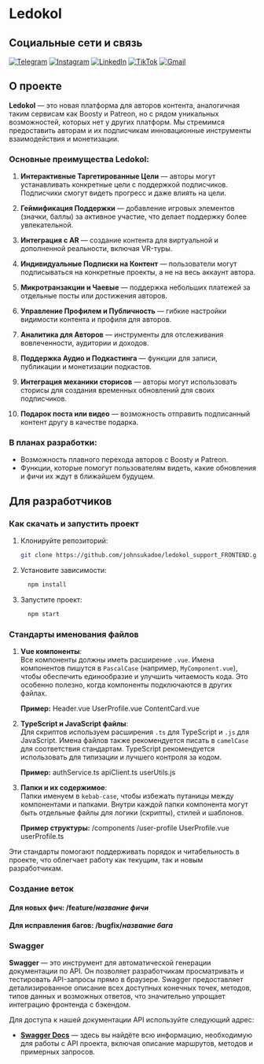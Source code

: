 # Ledokol

## Социальные сети и связь
[![Telegram](https://img.shields.io/badge/Telegram-0088CC?style=for-the-badge&logo=telegram&logoColor=white)](https://t.me/ledokolovets)
[![Instagram](https://img.shields.io/badge/Instagram-E4405F?style=for-the-badge&logo=instagram&logoColor=white)](https://instagram.com/ledokolovets)
[![LinkedIn](https://img.shields.io/badge/LinkedIn-0077B5?style=for-the-badge&logo=linkedin&logoColor=white)](https://www.linkedin.com/in/miras-shynar-259705201/)
[![TikTok](https://img.shields.io/badge/TikTok-000000?style=for-the-badge&logo=tiktok&logoColor=white)](https://tiktok.com/@ledokolovets)
[![Gmail](https://img.shields.io/badge/Email-D14836?style=for-the-badge&logo=gmail&logoColor=white)](mailto:mirasshynar4234@gmail.com)

## О проекте
**Ledokol** — это новая платформа для авторов контента, аналогичная таким сервисам как Boosty и Patreon, но с рядом уникальных возможностей, которых нет у других платформ. Мы стремимся предоставить авторам и их подписчикам инновационные инструменты взаимодействия и монетизации.

### Основные преимущества Ledokol:
1. **Интерактивные Таргетированные Цели** — авторы могут устанавливать конкретные цели с поддержкой подписчиков. Подписчики смогут видеть прогресс и даже влиять на цели.
   
2. **Геймификация Поддержки** — добавление игровых элементов (значки, баллы) за активное участие, что делает поддержку более увлекательной.

3. **Интеграция с AR** — создание контента для виртуальной и дополненной реальности, включая VR-туры.

4. **Индивидуальные Подписки на Контент** — пользователи могут подписываться на конкретные проекты, а не на весь аккаунт автора.

5. **Микротранзакции и Чаевые** — поддержка небольших платежей за отдельные посты или достижения авторов.

6. **Управление Профилем и Публичность** — гибкие настройки видимости контента и профиля для авторов.

7. **Аналитика для Авторов** — инструменты для отслеживания вовлеченности, аудитории и доходов.

8. **Поддержка Аудио и Подкастинга** — функции для записи, публикации и монетизации подкастов.

9. **Интеграция механики сторисов** — авторы могут использовать сторисы для создания временных обновлений для своих подписчиков.

10. **Подарок поста или видео** — возможность отправить подписанный контент другу в качестве подарка.

### В планах разработки:
- Возможность плавного перехода авторов с Boosty и Patreon.
- Функции, которые помогут пользователям видеть, какие обновления и фичи их ждут в ближайшем будущем.

## Для разработчиков

### Как скачать и запустить проект

1. Клонируйте репозиторий:
   ```bash
   git clone https://github.com/johnsukadoe/ledokol_support_FRONTEND.git

2. Установите зависимости:
    ```bash
      npm install

3. Запустите проект:
    ```bash
      npm start

### Стандарты именования файлов

1. **Vue компоненты**:  
   Все компоненты должны иметь расширение `.vue`. Имена компонентов пишутся в `PascalCase` (например, `MyComponent.vue`), чтобы обеспечить единообразие и улучшить читаемость кода. Это особенно полезно, когда компоненты подключаются в других файлах.

   **Пример:**
   Header.vue UserProfile.vue ContentCard.vue

   
2. **TypeScript и JavaScript файлы**:  
Для скриптов используем расширения `.ts` для TypeScript и `.js` для JavaScript. Имена файлов также рекомендуется писать в `camelCase` для соответствия стандартам. TypeScript рекомендуется использовать для типизации и лучшего контроля за кодом.

   **Пример:**
   authService.ts apiClient.ts userUtils.js

3. **Папки и их содержимое**:  
Папки именуем в `kebab-case`, чтобы избежать путаницы между компонентами и папками. Внутри каждой папки компонента могут быть отдельные файлы для логики (скрипты), стилей и шаблонов.

   **Пример структуры:**
   /components /user-profile UserProfile.vue userProfile.ts

Эти стандарты помогают поддерживать порядок и читабельность в проекте, что облегчает работу как текущим, так и новым разработчикам.

### Создание веток
#### Для новых фич: /feature/*название фичи*
#### Для исправления багов: /bugfix/*название бага*

### Swagger

**Swagger** — это инструмент для автоматической генерации документации по API. Он позволяет разработчикам просматривать и тестировать API-запросы прямо в браузере. Swagger предоставляет детализированное описание всех доступных конечных точек, методов, типов данных и возможных ответов, что значительно упрощает интеграцию фронтенда с бэкендом.

Для доступа к нашей документации API используйте следующий адрес:

- **[Swagger Docs](https://api.ledokol.com/swagger)** — здесь вы найдёте всю информацию, необходимую для работы с API проекта, включая описание маршрутов, методов и примерных запросов.
